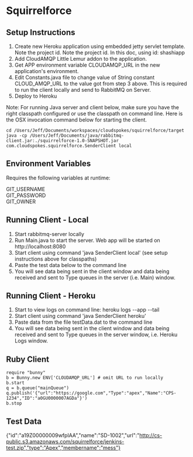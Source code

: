 # Squirrelforce

## Setup Instructions

1. Create new Heroku application using embedded jetty servlet template. Note the project id. 
Note the project id. In this doc, using id: shashiapp
2. Add CloudAMQP Little Lemur addon to the application. 
3. Get APP environment variable CLOUDAMQP_URL in the new application's environment. 
4. Edit Constants.java file to change value of String constant CLOUD_AMQP_URL to the value got from step 3 above. 
This is required to run the client locally and send to RabbitMQ on Server.
5. Deploy to Heroku 

Note: For running Java server and client below, make sure you have the right classpath configured 
or use the classpath on command line. Here is the OSX invocation command below for starting the client. 

	cd /Users/Jeff/Documents/workspaces/cloudspokes/squirrelforce/target
	java -cp /Users/Jeff/Documents/java/rabbitmq-client.jar:./squirrelforce-1.0-SNAPSHOT.jar com.cloudspokes.squirrelforce.SenderClient local

## Environment Variables

Requires the following variables at runtime:

GIT_USERNAME  
GIT_PASSWORD  
GIT_OWNER  

## Running Client - Local

1. Start rabbitmq-server locally
2. Run Main.java to start the server. Web app will be started on http://localhost:8080
3. Start client using command 'java SenderClient local' (see setup instructions above for classpaths)
4. Paste the test data below to the command line
5. You will see data being sent in the client window and data being received and sent to Type queues in the server (i.e. Main) window. 

## Running Client - Heroku

1. Start to view logs on command line: heroku logs --app <yourapp> --tail
2. Start client using command 'java SenderClient heroku'
3. Paste data from the file testData.dat to the command line
4. You will see data being sent in the client window and data being received and sent to Type queues in the server window, i.e. Heroku Logs window.

## Ruby Client

	require "bunny"
	b = Bunny.new ENV['CLOUDAMQP_URL'] # omit URL to run locally
	b.start
	q = b.queue("mainQueue")
	q.publish('{"url":"https://google.com","Type":"apex","Name":"CPS-1234","ID":"a0GU0000007AGDa"}')
	b.stop


## Test Data

{"id":"a19Z00000009wfpIAA","name":"SD-1002","url":"http://cs-public.s3.amazonaws.com/squirrelforce/jenkins-test.zip","type":"Apex","membername":"mess"}

